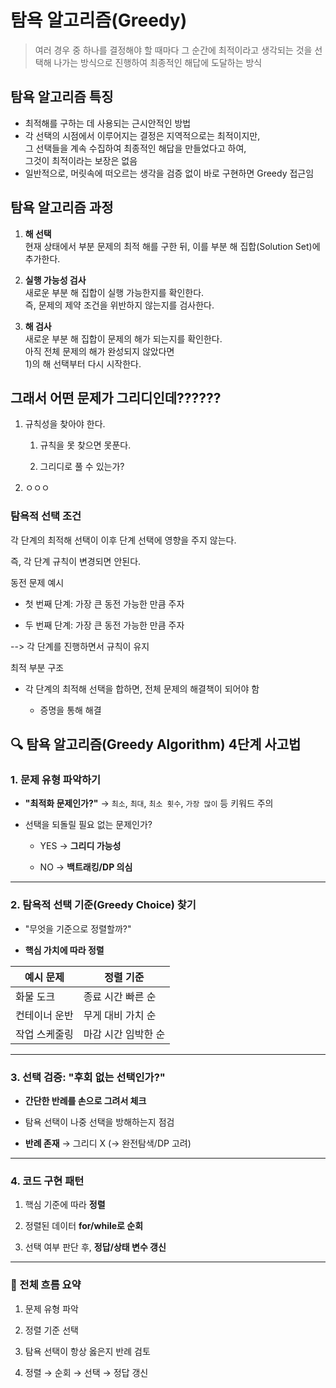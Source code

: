 # 탐욕 알고리즘(Greedy)

> 여러 경우 중 하나를 결정해야 할 때마다 그 순간에 최적이라고 생각되는 것을 선택해 나가는 방식으로 진행하여 최종적인 해답에 도달하는 방식

## 탐욕 알고리즘 특징

- 최적해를 구하는 데 사용되는 근시안적인 방법
- 각 선택의 시점에서 이루어지는 결정은 지역적으로는 최적이지만,  
  그 선택들을 계속 수집하여 최종적인 해답을 만들었다고 하여,  
  그것이 최적이라는 보장은 없음
- 일반적으로, 머릿속에 떠오르는 생각을 검증 없이 바로 구현하면 Greedy 접근임

## 탐욕 알고리즘 과정

1. **해 선택**  
   현재 상태에서 부분 문제의 최적 해를 구한 뒤, 이를 부분 해 집합(Solution Set)에 추가한다.

2. **실행 가능성 검사**  
   새로운 부분 해 집합이 실행 가능한지를 확인한다.  
   즉, 문제의 제약 조건을 위반하지 않는지를 검사한다.

3. **해 검사**  
   새로운 부분 해 집합이 문제의 해가 되는지를 확인한다.  
   아직 전체 문제의 해가 완성되지 않았다면  
   1)의 해 선택부터 다시 시작한다.

## 그래서 어떤 문제가 그리디인데??????

1. 규칙성을 찾아야 한다.
   
   1. 규칙을 못 찾으면 못푼다.
   
   2. 그리디로 풀 수 있는가?

2. ㅇㅇㅇ

### 탐욕적 선택 조건

각 단계의 최적해 선택이 이후 단계 선택에 영향을 주지 않는다.

즉, 각 단계 규칙이 변경되면 안된다.

동전 문제 예시

- 첫 번째 단계: 가장 큰 동전 가능한 만큼 주자

- 두 번째 단계: 가장 큰 동전 가능한 만큼 주자

--> 각 단계를 진행하면서 규칙이 유지



최적 부분 구조

- 각 단계의 최적해 선택을 합하면, 전체 문제의 해결책이 되어야 함
  
  - 증명을 통해 해결











## 🔍 탐욕 알고리즘(Greedy Algorithm) 4단계 사고법

### 1. 문제 유형 파악하기

- **"최적화 문제인가?"** → `최소`, `최대`, `최소 횟수`, `가장 많이` 등 키워드 주의

- 선택을 되돌릴 필요 없는 문제인가?
  
  - YES → **그리디 가능성**
  
  - NO → **백트래킹/DP 의심**

---

### 2. 탐욕적 선택 기준(Greedy Choice) 찾기

- "무엇을 기준으로 정렬할까?"

- **핵심 가치에 따라 정렬**

| 예시 문제   | 정렬 기준       |
| ------- | ----------- |
| 화물 도크   | 종료 시간 빠른 순  |
| 컨테이너 운반 | 무게 대비 가치 순  |
| 작업 스케줄링 | 마감 시간 임박한 순 |

---

### 3. 선택 검증: "후회 없는 선택인가?"

- **간단한 반례를 손으로 그려서 체크**

- 탐욕 선택이 나중 선택을 방해하는지 점검

- **반례 존재** → 그리디 X (→ 완전탐색/DP 고려)

---

### 4. 코드 구현 패턴

1. 핵심 기준에 따라 **정렬**

2. 정렬된 데이터 **for/while로 순회**

3. 선택 여부 판단 후, **정답/상태 변수 갱신**

---

### 🧠 전체 흐름 요약

1. 문제 유형 파악

2. 정렬 기준 선택

3. 탐욕 선택이 항상 옳은지 반례 검토

4. 정렬 → 순회 → 선택 → 정답 갱신

